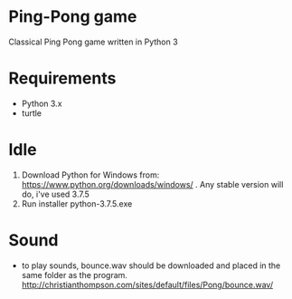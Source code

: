# Ping-Pong game
Classical Ping Pong game written in Python 3

# Requirements


  - Python 3.x
  - turtle
  
 # Idle 
 1. Download Python for Windows from: https://www.python.org/downloads/windows/ . 
 Any stable version will do, i've used 3.7.5
 2. Run installer python-3.7.5.exe 

  # Sound
  - to play sounds, bounce.wav should be downloaded and placed in the same folder as the program.
   http://christianthompson.com/sites/default/files/Pong/bounce.wav/ 
